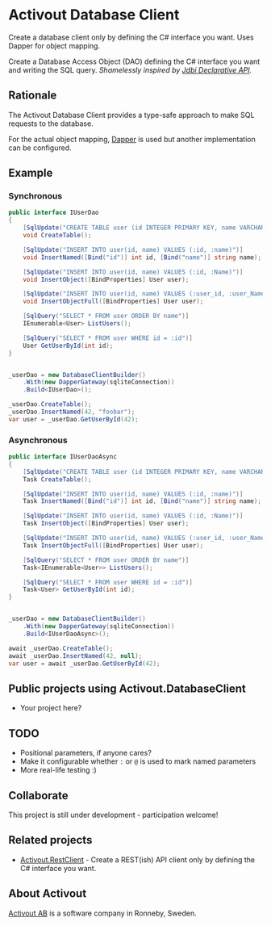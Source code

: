 # Activout Database Client
Create a database client only by defining the C# interface you want. Uses Dapper for object mapping.

Create a Database Access Object (DAO) defining the C# interface you want and writing the SQL query.
*Shamelessly inspired by [Jdbi Declarative API](http://jdbi.org/#_declarative_api).* 

## Rationale
The Activout Database Client provides a type-safe approach to make SQL requests to the database.

For the actual object mapping, [Dapper](https://github.com/StackExchange/Dapper) is used but another implementation can be configured.

## Example

### Synchronous

```C#
public interface IUserDao
{
    [SqlUpdate("CREATE TABLE user (id INTEGER PRIMARY KEY, name VARCHAR)")]
    void CreateTable();

    [SqlUpdate("INSERT INTO user(id, name) VALUES (:id, :name)")]
    void InsertNamed([Bind("id")] int id, [Bind("name")] string name);

    [SqlUpdate("INSERT INTO user(id, name) VALUES (:id, :Name)")]
    void InsertObject([BindProperties] User user);

    [SqlUpdate("INSERT INTO user(id, name) VALUES (:user_id, :user_Name)")]
    void InsertObjectFull([BindProperties] User user);

    [SqlQuery("SELECT * FROM user ORDER BY name")]
    IEnumerable<User> ListUsers();

    [SqlQuery("SELECT * FROM user WHERE id = :id")]
    User GetUserById(int id);
}


_userDao = new DatabaseClientBuilder()
    .With(new DapperGateway(sqliteConnection))
    .Build<IUserDao>();

_userDao.CreateTable();
_userDao.InsertNamed(42, "foobar");
var user = _userDao.GetUserById(42);
```

### Asynchronous

```C#
public interface IUserDaoAsync
{
    [SqlUpdate("CREATE TABLE user (id INTEGER PRIMARY KEY, name VARCHAR)")]
    Task CreateTable();

    [SqlUpdate("INSERT INTO user(id, name) VALUES (:id, :name)")]
    Task InsertNamed([Bind("id")] int id, [Bind("name")] string name);

    [SqlUpdate("INSERT INTO user(id, name) VALUES (:id, :Name)")]
    Task InsertObject([BindProperties] User user);

    [SqlUpdate("INSERT INTO user(id, name) VALUES (:user_id, :user_Name)")]
    Task InsertObjectFull([BindProperties] User user);

    [SqlQuery("SELECT * FROM user ORDER BY name")]
    Task<IEnumerable<User>> ListUsers();

    [SqlQuery("SELECT * FROM user WHERE id = :id")]
    Task<User> GetUserById(int id);
}


_userDao = new DatabaseClientBuilder()
    .With(new DapperGateway(sqliteConnection))
    .Build<IUserDaoAsync>();

await _userDao.CreateTable();
await _userDao.InsertNamed(42, null);
var user = await _userDao.GetUserById(42);
```

## Public projects using Activout.DatabaseClient

- Your project here?

## TODO

- Positional parameters, if anyone cares?
- Make it configurable whether `:` or `@` is used to mark named parameters
- More real-life testing :)

## Collaborate
This project is still under development - participation welcome!

## Related projects

- [Activout.RestClient](https://github.com/twogood/Activout.RestClient) - Create a REST(ish) API client only by defining the C# interface you want.

## About Activout
[Activout AB](http://activout.se) is a software company in Ronneby, Sweden.
